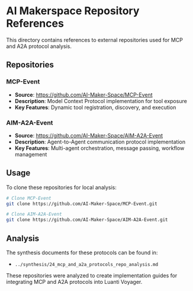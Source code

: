 # AI Makerspace Repository References

This directory contains references to external repositories used for MCP and A2A protocol analysis.

## Repositories

### MCP-Event
- **Source**: https://github.com/AI-Maker-Space/MCP-Event
- **Description**: Model Context Protocol implementation for tool exposure
- **Key Features**: Dynamic tool registration, discovery, and execution

### AIM-A2A-Event
- **Source**: https://github.com/AI-Maker-Space/AIM-A2A-Event
- **Description**: Agent-to-Agent communication protocol implementation
- **Key Features**: Multi-agent orchestration, message passing, workflow management

## Usage

To clone these repositories for local analysis:

```bash
# Clone MCP-Event
git clone https://github.com/AI-Maker-Space/MCP-Event.git

# Clone AIM-A2A-Event
git clone https://github.com/AI-Maker-Space/AIM-A2A-Event.git
```

## Analysis

The synthesis documents for these protocols can be found in:
- `../synthesis/24_mcp_and_a2a_protocols_repo_analysis.md`

These repositories were analyzed to create implementation guides for integrating MCP and A2A protocols into Luanti Voyager.